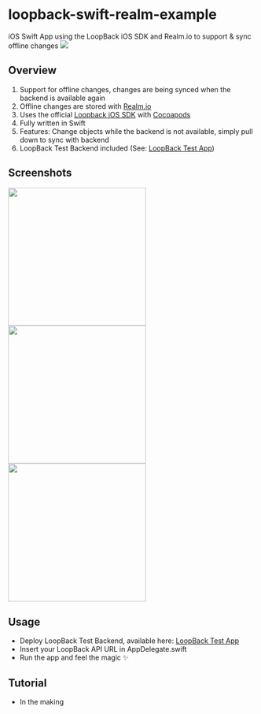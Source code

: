 # loopback-swift-realm-example
iOS Swift App using the LoopBack iOS SDK and Realm.io to support & sync offline changes
<img src="https://cloud.githubusercontent.com/assets/5519740/13878579/a90d184a-ed12-11e5-8386-f9c8dd5f0516.jpg">

## Overview
1. Support for offline changes, changes are being synced when the backend is available again
2. Offline changes are stored with [Realm.io](http://www.realm.io)
2. Uses the official [Loopback iOS SDK](https://github.com/strongloop/loopback-sdk-ios) with [Cocoapods](https://cocoapods.org/)
3. Fully written in Swift
4. Features: Change objects while the backend is not available, simply pull down to sync with backend
5. LoopBack Test Backend included (See: [LoopBack Test App](https://github.com/kgoedecke/loopback-swift-realm-example/tree/master/loopback-swift-realm-example-tests/server))

## Screenshots
<img src="https://cloud.githubusercontent.com/assets/5519740/13878458/d9db7e36-ed11-11e5-9a5e-596bba0d9488.jpg" width="280">
<img src="https://cloud.githubusercontent.com/assets/5519740/13878453/d5af0d50-ed11-11e5-8840-2723d5af38ea.jpg" width="280">
<img src="https://cloud.githubusercontent.com/assets/5519740/13878455/d7ef2dde-ed11-11e5-81d1-0f07c2a6e172.jpg" width="280">

## Usage
- Deploy LoopBack Test Backend, available here: [LoopBack Test App](https://github.com/kgoedecke/loopback-swift-realm-example/tree/master/loopback-swift-realm-example-tests/server)
- Insert your LoopBack API URL in AppDelegate.swift
- Run the app and feel the magic :sparkles:

## Tutorial
- In the making
